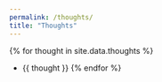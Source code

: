 ```yaml
---
permalink: /thoughts/
title: "Thoughts"
---
```


{% for thought in site.data.thoughts %}
- {{ thought }}
{% endfor %}